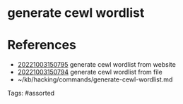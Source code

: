 # generate cewl wordlist

# References
- [20221003150795](/zet/20221003150795/) generate cewl wordlist from website
- [20221003150794](/zet/20221003150794/) generate cewl wordlist from file
- ~/kb/hacking/commands/generate-cewl-wordlist.md

Tags:
    #assorted

